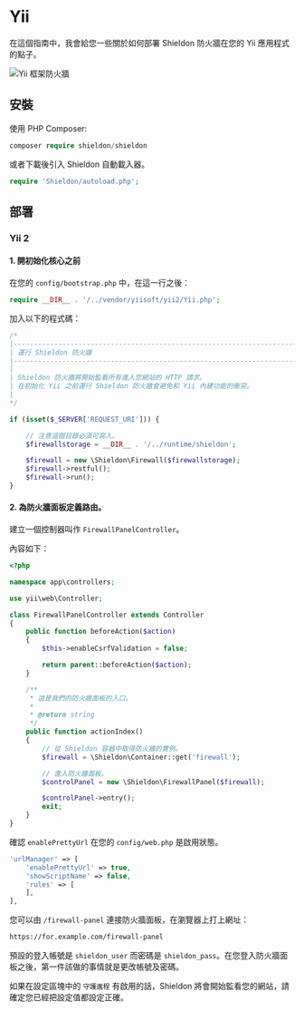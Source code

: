 # Yii

在這個指南中，我會給您一些關於如何部署 Shieldon 防火牆在您的 Yii 應用程式的點子。

![Yii 框架防火牆](https://shieldon.io/images/home/yii-framework-firewall.png)

## 安裝

使用 PHP Composer:

```php
composer require shieldon/shieldon
```

或者下載後引入 Shieldon 自動載入器。

```php
require 'Shieldon/autoload.php';
```

## 部署

### Yii 2

#### 1. 開初始化核心之前

在您的 `config/bootstrap.php` 中，在這一行之後：

```php
require __DIR__ . '/../vendor/yiisoft/yii2/Yii.php';
```

加入以下的程式碼：

```php
/*
|--------------------------------------------------------------------------
| 運行 Shieldon 防火牆
|--------------------------------------------------------------------------
|
| Shieldon 防火牆將開始監看所有進入您網站的 HTTP 請求。
| 在初始化 Yii 之前運行 Shieldon 防火牆會避免和 Yii 內建功能的衝突。
| 
*/

if (isset($_SERVER['REQUEST_URI'])) {

    // 注意這個目錄必須可寫入。
    $firewallstorage = __DIR__ . '/../runtime/shieldon';

    $firewall = new \Shieldon\Firewall($firewallstorage);
    $firewall->restful();
    $firewall->run();
}
```

#### 2. 為防火牆面板定義路由。

建立一個控制器叫作 `FirewallPanelController`。

內容如下：

```php
<?php

namespace app\controllers;

use yii\web\Controller;

class FirewallPanelController extends Controller
{
    public function beforeAction($action)
    {
        $this->enableCsrfValidation = false;

        return parent::beforeAction($action);
    }

    /**
     * 這是我們的防火牆面板的入口。
     *
     * @return string
     */
    public function actionIndex()
    {
        // 從 Shieldon 容器中取得防火牆的實例。
        $firewall = \Shieldon\Container::get('firewall');

        // 進入防火牆面板。
        $controlPanel = new \Shieldon\FirewallPanel($firewall);

        $controlPanel->entry();
        exit;
    }
}

```

確認 `enablePrettyUrl` 在您的 `config/web.php` 是啟用狀態。

```php
'urlManager' => [
    'enablePrettyUrl' => true,
    'showScriptName' => false,
    'rules' => [
    ],
],
```

您可以由 `/firewall-panel` 連接防火牆面板，在瀏覽器上打上網址：

```bash
https://for.example.com/firewall-panel
```

預設的登入帳號是 `shieldon_user` 而密碼是 `shieldon_pass`。在您登入防火牆面板之後，第一件該做的事情就是更改帳號及密碼。

如果在設定區塊中的 `守護進程` 有啟用的話，Shieldon 將會開始監看您的網站，請確定您已經把設定值都設定正確。